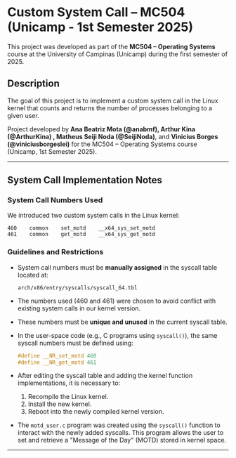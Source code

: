 # Custom System Call – MC504 (Unicamp - 1st Semester 2025)

This project was developed as part of the **MC504 – Operating Systems** course at the University of Campinas (Unicamp) during the first semester of 2025.

## Description

The goal of this project is to implement a custom system call in the Linux kernel that counts and returns the number of processes belonging to a given user.

Project developed by **Ana Beatriz Mota (@anabmf), Arthur Kina (@ArthurKina) , Matheus Seiji Noda (@SeijiNoda)**, and **Vinicius Borges (@viniciusborgeslei)** for the MC504 – Operating Systems course (Unicamp, 1st Semester 2025).

---

## System Call Implementation Notes

### System Call Numbers Used

We introduced two custom system calls in the Linux kernel:

```
460    common    set_motd    __x64_sys_set_motd
461    common    get_motd    __x64_sys_get_motd
```

### Guidelines and Restrictions

- System call numbers must be **manually assigned** in the syscall table located at:
  ```
  arch/x86/entry/syscalls/syscall_64.tbl
  ```

- The numbers used (460 and 461) were chosen to avoid conflict with existing system calls in our kernel version.

- These numbers must be **unique and unused** in the current syscall table.

- In the user-space code (e.g., C programs using `syscall()`), the same syscall numbers must be defined using:
  ```c
  #define __NR_set_motd 460
  #define __NR_get_motd 461
  ```

- After editing the syscall table and adding the kernel function implementations, it is necessary to:
  1. Recompile the Linux kernel.
  2. Install the new kernel.
  3. Reboot into the newly compiled kernel version.

- The `motd_user.c` program was created using the `syscall()` function to interact with the newly added syscalls. This program allows the user to set and retrieve a "Message of the Day" (MOTD) stored in kernel space.

---
